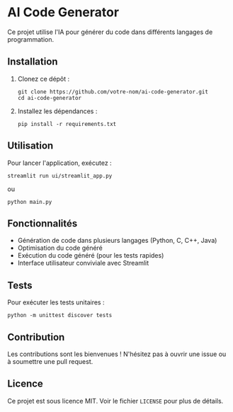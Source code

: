 # AI Code Generator

Ce projet utilise l'IA pour générer du code dans différents langages de programmation.

## Installation

1. Clonez ce dépôt :
   ```
   git clone https://github.com/votre-nom/ai-code-generator.git
   cd ai-code-generator
   ```

2. Installez les dépendances :
   ```
   pip install -r requirements.txt
   ```

## Utilisation

Pour lancer l'application, exécutez :

```
streamlit run ui/streamlit_app.py
```

ou

```
python main.py
```

## Fonctionnalités

- Génération de code dans plusieurs langages (Python, C, C++, Java)
- Optimisation du code généré
- Exécution du code généré (pour les tests rapides)
- Interface utilisateur conviviale avec Streamlit

## Tests

Pour exécuter les tests unitaires :

```
python -m unittest discover tests
```

## Contribution

Les contributions sont les bienvenues ! N'hésitez pas à ouvrir une issue ou à soumettre une pull request.

## Licence

Ce projet est sous licence MIT. Voir le fichier `LICENSE` pour plus de détails.